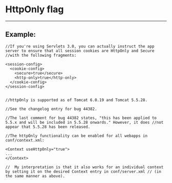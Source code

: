 # HttpOnly flag
-------

## Example:


    //If you're using Servlets 3.0, you can actually instruct the app server to ensure that all session cookies are HttpOnly and Secure //with the following fragments:

    <session-config>
      <cookie-config>
        <secure>true</secure>
        <http-only>true</http-only>
      </cookie-config>
    </session-config>


    //httpOnly is supported as of Tomcat 6.0.19 and Tomcat 5.5.28.

    //See the changelog entry for bug 44382.

    //The last comment for bug 44382 states, "this has been applied to 5.5.x and will be included in 5.5.28 onwards." However, it does //not appear that 5.5.28 has been released.

    //The httpOnly functionality can be enabled for all webapps in conf/context.xml:

    <Context useHttpOnly="true">
    ...
    </Context>

    //  My interpretation is that it also works for an individual context by setting it on the desired Context entry in conf/server.xml // (in the same manner as above).

